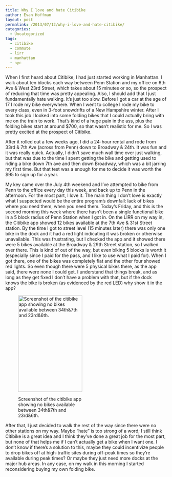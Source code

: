 ```yaml
---
title: Why I love and hate Citibike
author: Evan Hoffman
layout: post
permalink: /2013/07/12/why-i-love-and-hate-citibike/
categories:
  - Uncategorized
tags:
  - citibike
  - commute
  - lirr
  - manhattan
  - nyc
---
```

When I first heard about Citibike, I had just started working in Manhattan. I walk about ten blocks each way between Penn Station and my office on 6th Ave &#038; West 23rd Street, which takes about 15 minutes or so, so the prospect of reducing that time was pretty appealing. Also, I should add that I just fundamentally hate walking. It&#8217;s just too slow. Before I got a car at the age of 17 I rode my bike everywhere. When I went to college I rode my bike to every class, even in 3-foot snowdrifts of a New Hampshire winter. After I took this job I looked into some folding bikes that I could actually bring with me on the train to work. That&#8217;s kind of a huge pain in the ass, plus the folding bikes start at around $700, so that wasn&#8217;t realistic for me. So I was pretty excited at the prospect of Citibike. 

After it rolled out a few weeks ago, I did a 24-hour rental and rode from 33rd &#038; 7th Ave (across from Penn) down to Broadway &#038; 24th. It was fun and it was really quick. Actually, I didn&#8217;t save much wall time over just walking, but that was due to the time I spent getting the bike and getting used to riding a bike down 7th ave and then down Broadway, which was a bit jarring my first time. But that test was a enough for me to decide it was worth the $95 to sign up for a year.

My key came over the July 4th weekend and I&#8217;ve attempted to bike from Penn to the office every day this week, and back up to Penn in the afternoon. For the most part, I love it. The main thing I don&#8217;t love is exactly what I suspected would be the entire program&#8217;s downfall: lack of bikes where you need them, when you need them. Today&#8217;s Friday, and this is the second morning this week where there hasn&#8217;t been a single functional bike in a 5 block radius of Penn Station when I got in. On the LIRR on my way in, the Citibike app showed 12 bikes available at the 7th Ave &#038; 31st Street station. By the time I got to street level (15 minutes later) there was only one bike in the dock and it had a red light indicating it was broken or otherwise unavailable. This was frustrating, but I checked the app and it showed there were 5 bikes available at the Broadway &#038; 29th Street station, so I walked over there. This is kind of out of the way, but even biking 5 blocks is worth it (especially since I paid for the pass, and I like to use what I paid for). When I got there, one of the bikes was completely flat and the other four showed red lights. So even though there were 5 physical bikes there, as the app said, there were none I could get. I understand that things break, and as long as they get fixed I don&#8217;t have a problem with that, but if the dock knows the bike is broken (as evidenced by the red LED) why show it in the app?<figure id="attachment_2194" style="width: 200px;" class="wp-caption aligncenter">

<a href="http://www.evanhoffman.com/evan/2013/07/12/why-i-love-and-hate-citibike/photo/" onclick="_gaq.push(['_trackEvent', 'outbound-article', 'http://www.evanhoffman.com/evan/2013/07/12/why-i-love-and-hate-citibike/photo/', '']);"  rel="attachment wp-att-2194"><img src="http://www.evanhoffman.com/evan/wp-content/uploads/2013/07/photo-200x300.png" alt="Screenshot of the citibike app showing no bikes available between 34th&7th and 23rd&6th." width="200" height="300" class="size-medium wp-image-2194" /></a><figcaption class="wp-caption-text">Screenshot of the citibike app showing no bikes available between 34th&#038;7th and 23rd&#038;6th.</figcaption></figure> 

After that, I just decided to walk the rest of the way since there were no other stations on my way. Maybe &#8220;hate&#8221; is too strong of a word; I still think Citibike is a great idea and I think they&#8217;ve done a great job for the most part, but none of that helps me if I can&#8217;t actually get a bike when I want one. I don&#8217;t know if there&#8217;s a solution to this, maybe they could incentivize people to drop bikes off at high-traffic sites during off-peak times so they&#8217;re available during peak times? Or maybe they just need more docks at the major hub areas. In any case, on my walk in this morning I started reconsidering buying my own folding bike.